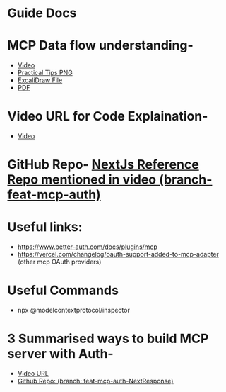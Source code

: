 # Guide Docs

# MCP Data flow understanding- 
- [Video](https://youtu.be/25vYICLt9bk)
- [Practical Tips PNG](./practical-tips.png)
- [ExcaliDraw File](./PracticalTips.excalidraw)
- [PDF](./practical-tips.pdf)

# Video URL for Code Explaination- 
- [Video](https://www.youtube.com/watch?v=VrW776GT-MQ)

# GitHub Repo- [NextJs Reference Repo mentioned in video (branch- feat-mcp-auth)](https://github.com/proSamik/mcp-twitter-nextjs/tree/feat-mcp-auth)

# Useful links:
- https://www.better-auth.com/docs/plugins/mcp
- https://vercel.com/changelog/oauth-support-added-to-mcp-adapter (other mcp OAuth providers)

# Useful Commands
- npx @modelcontextprotocol/inspector


# 3 Summarised ways to build MCP server with Auth-
- [Video URL](https://youtu.be/8cK7DV9TlFo)
- [Github Repo: (branch: feat-mcp-auth-NextResponse)](https://github.com/proSamik/mcp-twitter-nextjs/tree/feat-mcp-auth-NextResponse)


